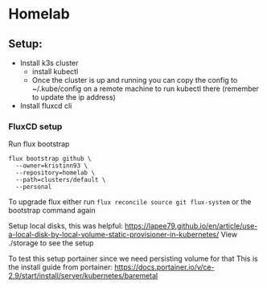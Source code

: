# Homelab

## Setup:
* Install k3s cluster
    - install kubectl
    - Once the cluster is up and running you can copy the config to ~/.kube/config on a remote machine to run kubectl there (remember to update the ip address)
* Install fluxcd cli

### FluxCD setup
Run flux bootstrap
```
flux bootstrap github \
  --owner=kristinn93 \
  --repository=homelab \
  --path=clusters/default \
  --personal
```

To upgrade flux either run 
`flux reconcile source git flux-system` or the bootstrap command again



Setup local disks, this was helpful: https://lapee79.github.io/en/article/use-a-local-disk-by-local-volume-static-provisioner-in-kubernetes/
View ./storage to see the setup


To test this setup portainer since we need persisting volume for that 
This is the install guide from portainer: https://docs.portainer.io/v/ce-2.9/start/install/server/kubernetes/baremetal